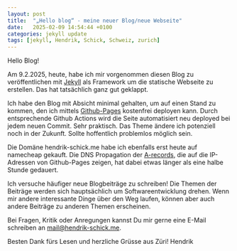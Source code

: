 ```yaml
---
layout: post
title:  "„Hello blog“ - meine neuer Blog/neue Webseite"
date:   2025-02-09 14:54:44 +0100
categories: jekyll update
tags: [jekyll, Hendrik, Schick, Schweiz, zurich]
---
```

Hello Blog!

Am 9.2.2025, heute, habe ich mir vorgenommen diesen Blog zu veröffentlichen mit [Jekyll](https://jekyllrb.com/) als Framework
um die statische Webseite zu erstellen. Das hat tatsächlich ganz gut geklappt.

Ich habe den Blog mit Absicht minimal gehalten, um auf einen Stand zu kommen, den ich mittels [Github-Pages](https://pages.github.com/)
kostenfrei deployen kann. Durch entsprechende Github Actions wird die Seite automatisiert neu deployed bei jedem neuen Commit. Sehr praktisch.
Das Theme ändere ich potenziell noch in der Zukunft. Sollte hoffentlich problemlos möglich sein.

Die Domäne hendrik-schick.me habe ich ebenfalls erst heute auf namecheap gekauft. 
Die DNS Propagation der [A-records](https://de.wikipedia.org/wiki/A_Resource_Record), die auf die IP-Adressen von Github-Pages zeigen,
hat dabei etwas länger als eine halbe Stunde gedauert.

Ich versuche häufiger neue Blogbeiträge zu schreiben! Die Themen der Beiträge werden sich hauptsächlich um Softwareentwicklung drehen.
Wenn mir andere interessante Dinge über den Weg laufen, können aber auch andere Beiträge zu anderen Themen erscheinen. 

Bei Fragen, Kritik oder Anregungen kannst Du mir gerne eine E-Mail schreiben an [mail@hendrik-schick.me](mailto:mail@hendrik-schick.me).

Besten Dank fürs Lesen und herzliche Grüsse aus Züri!
Hendrik 